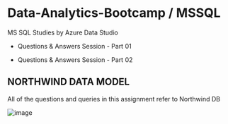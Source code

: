 # Data-Analytics-Bootcamp / MSSQL
MS SQL Studies by Azure Data Studio

- Questions & Answers Session - Part 01

- Questions & Answers Session - Part 02

## NORTHWIND DATA MODEL
All of the questions and queries in this assignment refer to Northwind DB

![image](https://github.com/BedirK/Data-Analytics-Bootcamp---SQL/assets/103532330/764a1929-f232-457a-bda1-51c0a67fee77)

